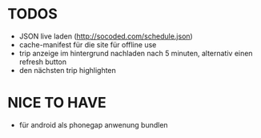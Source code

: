 # TODOS

* JSON live laden (http://socoded.com/schedule.json)
* cache-manifest für die site für offline use
* trip anzeige im hintergrund nachladen nach 5 minuten, alternativ einen refresh button
* den nächsten trip highlighten

# NICE TO HAVE

* für android als phonegap anwenung bundlen
